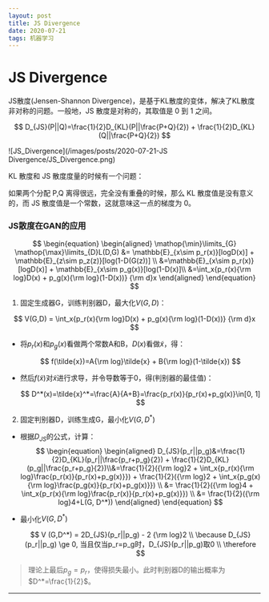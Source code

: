 ```yaml
---
layout: post
title: JS Divergence
date: 2020-07-21
tags: 机器学习
---
```


# JS Divergence

JS散度(Jensen-Shannon Divergence)，是基于KL散度的变体，解决了KL散度非对称的问题。一般地，JS 散度是对称的，其取值是 0 到 1 之间。

$$
D_{JS}(P||Q)=\frac{1}{2}D_{KL}(P||\frac{P+Q}{2}) + \frac{1}{2}D_{KL}(Q||\frac{P+Q}{2})
$$

![JS_Divergence](/images/posts/2020-07-21-JS Divergence/JS_Divergence.png)

KL 散度和 JS 散度度量的时候有一个问题：

如果两个分配 P,Q 离得很远，完全没有重叠的时候，那么 KL 散度值是没有意义的，而 JS 散度值是一个常数，这就意味这一点的梯度为 0。



### JS散度在GAN的应用

$$
\begin{equation}
\begin{aligned}
\mathop{\min}\limits_{G} \mathop{\max}\limits_{D}L(D,G) &= \mathbb{E}_{x\sim p_r(x)}[logD(x)] + \mathbb{E}_{z\sim p_z(z)}[log(1-D(G(z))] \\ &=\mathbb{E}_{x\sim p_r(x)}[logD(x)] + \mathbb{E}_{x\sim p_g(x)}[log(1-D(x)]\\ &=\int_x{p_r(x){\rm log}D(x) + p_g(x){\rm log}(1-D(x))} {\rm d}x
\end{aligned}
\end{equation}
$$

1. 固定生成器G，训练判别器D，最大化$V(G,D)$：

$$
  V(G,D) = \int_x{p_r(x){\rm log}D(x) + p_g(x){\rm log}(1-D(x))} {\rm d}x
$$

  - 将$p_r(x)$和$p_g(x)$看做两个常数A和B，$D(x)$看做$\tilde{x}$，得：

    $$
    f(\tilde{x})=A{\rm log}\tilde{x} + B{\rm log}(1-\tilde{x})
    $$

  - 然后$f(\tilde{x})$对$\tilde{x}$进行求导，并令导数等于0，得(判别器的最佳值)：

    $$
    D^*(x)=\tilde{x}^*=\frac{A}{A+B}=\frac{p_r(x)}{p_r(x)+p_g(x)}\in[0, 1]
    $$

2. 固定判别器D，训练生成G，最小化$V(G,D^*)$

  - 根据$D_{JS}$的公式，计算：
    $$
    \begin{equation}
    \begin{aligned}
    D_{JS}(p_r||p_g)&=\frac{1}{2}D_{KL}(p_r||\frac{p_r+p_g}{2}) + \frac{1}{2}D_{KL}(p_g||\frac{p_r+p_g}{2})\\&=\frac{1}{2}({\rm log}2 + \int_x{p_r(x){\rm log}\frac{p_r(x)}{p_r(x)+p_g(x)}}) + \frac{1}{2}({\rm log}2 + \int_x{p_g(x){\rm log}\frac{p_g(x)}{p_r(x)+p_g(x)}}) \\ &= \frac{1}{2}({\rm log}4 + \int_x{p_r(x){\rm log}\frac{p_r(x)}{p_r(x)+p_g(x)}}) \\ &= \frac{1}{2}({\rm log}4+L(G, D^*))
    \end{aligned}
    \end{equation}
    $$

  - 最小化$V(G,D^*)$

    $$
    V (G,D^*) = 2D_{JS}(p_r||p_g) - 2 {\rm log}2 \\
    \because D_{JS}(p_r||p_g) \ge 0, 当且仅当p_r=p_g时，D_{JS}(p_r||p_g)取0 \\ \therefore
    $$

> 理论上最后$p_g=p_r$，使得损失最小。此时判别器D的输出概率为$D^*=\frac{1}{2}$。

---

<div style="display:none;">

### 参考
1. https://hyper.ai/wiki/4274

</div> 

